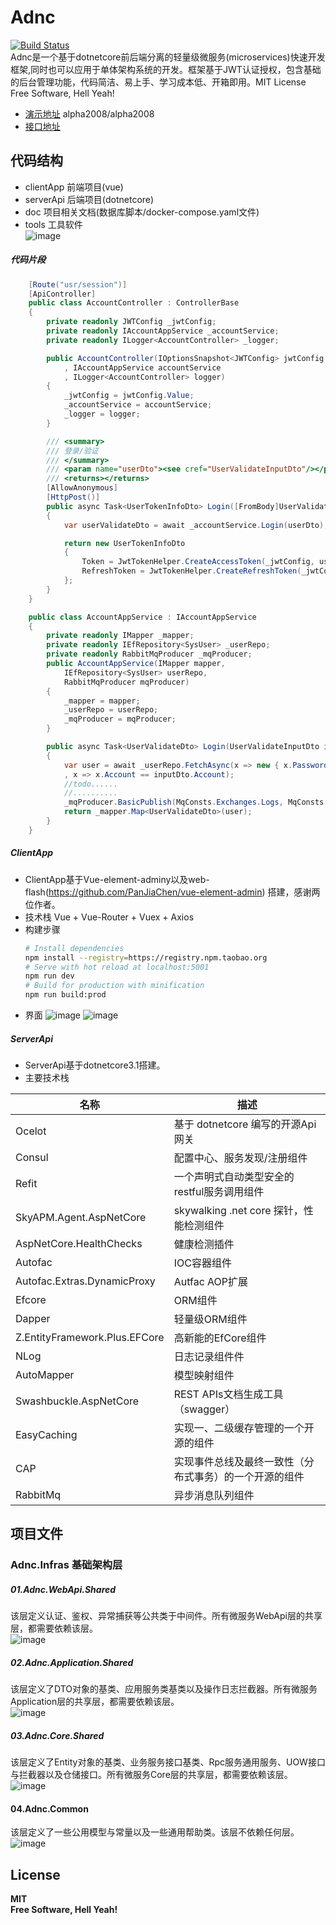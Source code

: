 # Adnc
[![Build Status](https://travis-ci.org/joemccann/dillinger.svg?branch=master)](https://github.com/AlphaYu/Adnc)  
Adnc是一个基于dotnetcore前后端分离的轻量级微服务(microservices)快速开发框架,同时也可以应用于单体架构系统的开发。框架基于JWT认证授权，包含基础的后台管理功能，代码简洁、易上手、学习成本低、开箱即用。MIT License Free Software, Hell Yeah!   
- [演示地址](http://193.112.75.77)  alpha2008/alpha2008 
- [接口地址](http://193.112.75.77:8888/sys/index.html)
## 代码结构
  - clientApp 前端项目(vue)
  - serverApi 后端项目(dotnetcore)
  - doc 项目相关文档(数据库脚本/docker-compose.yaml文件)
  - tools 工具软件  
![image](http://193.112.75.77/adncimages/20201016154218.png)
##### 代码片段

```csharp
    [Route("usr/session")]
    [ApiController]
    public class AccountController : ControllerBase
    {
        private readonly JWTConfig _jwtConfig;
        private readonly IAccountAppService _accountService;
        private readonly ILogger<AccountController> _logger;

        public AccountController(IOptionsSnapshot<JWTConfig> jwtConfig
            , IAccountAppService accountService
            , ILogger<AccountController> logger)
        {
            _jwtConfig = jwtConfig.Value;
            _accountService = accountService;
            _logger = logger;
        }

        /// <summary>
        /// 登录/验证
        /// </summary>
        /// <param name="userDto"><see cref="UserValidateInputDto"/></param>
        /// <returns></returns>
        [AllowAnonymous]
        [HttpPost()]
        public async Task<UserTokenInfoDto> Login([FromBody]UserValidateInputDto userDto)
        {
            var userValidateDto = await _accountService.Login(userDto);

            return new UserTokenInfoDto
            {
                Token = JwtTokenHelper.CreateAccessToken(_jwtConfig, userValidateDto),
                RefreshToken = JwtTokenHelper.CreateRefreshToken(_jwtConfig, userValidateDto)
            };
        }
    }
```

```csharp
    public class AccountAppService : IAccountAppService
    {
        private readonly IMapper _mapper;
        private readonly IEfRepository<SysUser> _userRepo;
        private readonly RabbitMqProducer _mqProducer;
        public AccountAppService(IMapper mapper,
            IEfRepository<SysUser> userRepo,
            RabbitMqProducer mqProducer)
        {
            _mapper = mapper;
            _userRepo = userRepo;
            _mqProducer = mqProducer;
        }

        public async Task<UserValidateDto> Login(UserValidateInputDto inputDto)
        {
            var user = await _userRepo.FetchAsync(x => new { x.Password, x.Salt, x.Name, x.Email, x.RoleId,x.Account,x.ID,x.Status }
            , x => x.Account == inputDto.Account);
            //todo......
            //..........
            _mqProducer.BasicPublish(MqConsts.Exchanges.Logs, MqConsts.RoutingKeys.Loginlog, log);
            return _mapper.Map<UserValidateDto>(user);
        }
    }
```

##### ClientApp
  - ClientApp基于Vue-element-adminy以及web-flash(https://github.com/PanJiaChen/vue-element-admin) 搭建，感谢两位作者。
  - 技术栈 Vue + Vue-Router + Vuex + Axios
  - 构建步骤
    ```bash 
    # Install dependencies 
    npm install --registry=https://registry.npm.taobao.org
    # Serve with hot reload at localhost:5001
    npm run dev
    # Build for production with minification
    npm run build:prod
    ```
- 界面
![image](http://193.112.75.77/adncimages/20201016160306.png)
![image](http://193.112.75.77/adncimages/20201016160347.png)

##### ServerApi
  - ServerApi基于dotnetcore3.1搭建。
  - 主要技术栈
 
| 名称 | 描述 |
| ---- | -----|
| Ocelot | 基于 dotnetcore 编写的开源Api网关  |
| Consul | 配置中心、服务发现/注册组件|
| Refit  | 一个声明式自动类型安全的restful服务调用组件|
| SkyAPM.Agent.AspNetCore | skywalking .net core 探针，性能检测组件 |
| AspNetCore.HealthChecks | 健康检测插件 |
| Autofac | IOC容器组件 |
| Autofac.Extras.DynamicProxy | Autfac AOP扩展 |
| Efcore | ORM组件 |
| Dapper | 轻量级ORM组件 |
| Z.EntityFramework.Plus.EFCore | 高新能的EfCore组件 |
| NLog | 日志记录组件件 |
| AutoMapper | 模型映射组件 |
| Swashbuckle.AspNetCore | REST APIs文档生成工具（swagger） |
| EasyCaching | 实现一、二级缓存管理的一个开源的组件 |
| CAP  | 实现事件总线及最终一致性（分布式事务）的一个开源的组件 |
| RabbitMq  | 异步消息队列组件 |


## 项目文件
### Adnc.Infras 基础架构层
##### 01.Adnc.WebApi.Shared
该层定义认证、鉴权、异常捕获等公共类于中间件。所有微服务WebApi层的共享层，都需要依赖该层。   
![image](http://193.112.75.77/adncimages/20201016160419.png)
##### 02.Adnc.Application.Shared  
该层定义了DTO对象的基类、应用服务类基类以及操作日志拦截器。所有微服务Application层的共享层，都需要依赖该层。   
![image](http://193.112.75.77/adncimages/20201016160452.png)
##### 03.Adnc.Core.Shared
该层定义了Entity对象的基类、业务服务接口基类、Rpc服务通用服务、UOW接口与拦截器以及仓储接口。所有微服务Core层的共享层，都需要依赖该层。     
![image](http://193.112.75.77/adncimages/20201016160512.png)

#### 04.Adnc.Common
该层定义了一些公用模型与常量以及一些通用帮助类。该层不依赖任何层。
![image](http://193.112.75.77/adncimages/20201016160550.png)

License 
----
**MIT**   
**Free Software, Hell Yeah!**
